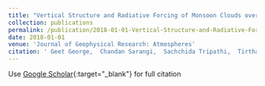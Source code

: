 ```yaml
---
title: "Vertical Structure and Radiative Forcing of Monsoon Clouds over Kanpur during the 2016 INCOMPASS field campaign"
collection: publications
permalink: /publication/2018-01-01-Vertical-Structure-and-Radiative-Forcing-of-Monsoon-Clouds-over-Kanpur-during-the-2016-INCOMPASS-field-campaign
date: 2018-01-01
venue: 'Journal of Geophysical Research: Atmospheres'
citation: ' Geet George,  Chandan Sarangi,  Sachchida Tripathi,  Tirthankar Chakraborty,  Andrew Turner, &quot;Vertical Structure and Radiative Forcing of Monsoon Clouds over Kanpur during the 2016 INCOMPASS field campaign.&quot; Journal of Geophysical Research: Atmospheres, 2018.'
---
```

Use [Google Scholar](https://scholar.google.com/scholar?q=Vertical+Structure+and+Radiative+Forcing+of+Monsoon+Clouds+over+Kanpur+during+the+2016+INCOMPASS+field+campaign){:target="_blank"} for full citation